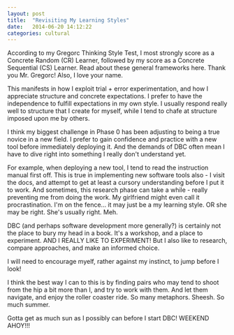 ```yaml
---
layout: post
title:  "Revisiting My Learning Styles"
date:   2014-06-20 14:12:22
categories: cultural 
---
```


According to my Gregorc Thinking Style Test, I most strongly score as a Concrete Random (CR) Learner, followed by my score as a Concrete Sequential (CS) Learner. Read about these general frameworks here. Thank you Mr. Gregorc! 
Also, I love your name. 

This manifests in how I exploit trial + error experimentation, and how I appreciate structure and concrete expectations. I prefer to have the independence to fulfill expectations in my own style. I usually respond really well to structure that I create for myself, while I tend to chafe at structure imposed upon me by others.

I think my biggest challenge in Phase 0 has been adjusting to being a true novice in a new field. I prefer to gain confidence and practice with a new tool before immediately deploying it. And the demands of DBC often mean I have to dive right into something I really don't understand yet. 

For example, when deploying a new tool, I tend to read the instruction manual first off. This is true in implementing new software tools also - I visit the docs, and attempt to get at least a cursory understanding before I put it to work. 
And sometimes, this research phase can take a while - really preventing me from doing the work. My girlfriend might even call it procrastination. I'm on the fence... it may just be a my learning style. OR she may be right. She's usually right. Meh.

DBC (and perhaps software development more generally?) is certainly not the place to bury my head in a book. It's a workshop, and a place to experiment. AND I REALLY LIKE TO EXPERIMENT! But I also like to research, compare approaches, and make an informed choice.

I will need to encourage myelf, rather against my instinct, to jump before I look! 

I think the best way I can to this is by finding pairs who may tend to shoot from the hip a bit more than I, and try to work with them. And let them navigate, and enjoy the roller coaster ride. So many metaphors. Sheesh. 
So much summer. 

Gotta get as much sun as I possibly can before I start DBC! 
WEEKEND AHOY!!!



